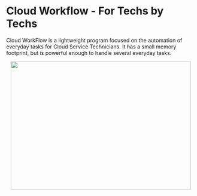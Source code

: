 # Cloud Workflow - For Techs by Techs

Cloud WorkFlow is a lightweight program focused on the automation of everyday tasks for Cloud Service Technicians. It has a small memory footprint, but is powerful enough to handle several everyday tasks.
<p align="center">
  <img width="481" height="344" src="https://user-images.githubusercontent.com/75401074/154369253-9318bbf0-802b-4443-8773-f3c3069da2f8.png">
</p

